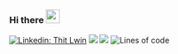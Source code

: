 ### Hi there <img src="https://media.giphy.com/media/hvRJCLFzcasrR4ia7z/giphy.gif" width="25px">

[![Linkedin: Thit Lwin](https://img.shields.io/badge/-thitlwincoder-blue?style=flat-square&logo=Linkedin&logoColor=white&link=https://www.linkedin.com/in/thitlwincoder)](https://www.linkedin.com/in/thitlwincoder)
![](https://visitor-badge.glitch.me/badge?page_id=thitlwincoder.thitlwincoder)
![](https://komarev.com/ghpvc/?username=thitlwincoder)
![Lines of code](https://img.shields.io/badge/From%20Hello%20World%20I%27ve%20Written-3.0%20million%20lines%20of%20code-blue)
